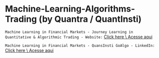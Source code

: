 # Machine-Learning-Algorithms-Trading (by Quantra / QuantInsti)

`Machine Learning in Financial Markets - Journey Learning in Quantitative & Algorithmic Trading - Website:` [Click here \ Acesse aqui](https://www.quantinsti.com/)

`Machine Learning in Financial Markets - QuansInsti GoAlgo - LinkedIn:` [Click here \ Acesse aqui](https://www.linkedin.com/school/quantinsti/)

